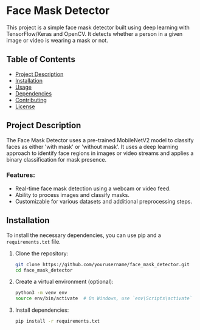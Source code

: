 # Face Mask Detector

This project is a simple face mask detector built using deep learning with TensorFlow/Keras and OpenCV. It detects whether a person in a given image or video is wearing a mask or not.

## Table of Contents

- [Project Description](#project-description)
- [Installation](#installation)
- [Usage](#usage)
- [Dependencies](#dependencies)
- [Contributing](#contributing)
- [License](#license)

## Project Description

The Face Mask Detector uses a pre-trained MobileNetV2 model to classify faces as either 'with mask' or 'without mask'. It uses a deep learning approach to identify face regions in images or video streams and applies a binary classification for mask presence.

### Features:

- Real-time face mask detection using a webcam or video feed.
- Ability to process images and classify masks.
- Customizable for various datasets and additional preprocessing steps.

## Installation

To install the necessary dependencies, you can use pip and a `requirements.txt` file.

1. Clone the repository:

   ```bash
   git clone https://github.com/yourusername/face_mask_detector.git
   cd face_mask_detector

   ```

2. Create a virtual environment (optional):

   ```bash
   python3 -m venv env
   source env/bin/activate  # On Windows, use `env\Scripts\activate`

   ```

3. Install dependencies:
   ```bash
   pip install -r requirements.txt
   ```
